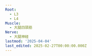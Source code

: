 ```yaml
---
Root:
  - L3
  - L4
Muscle:
  - 大腿四頭筋
Nerve:
  - 大腿神経
lastmod: '2025-04-04'
last_edited: 2025-02-27T00:00:00.000Z
---
```



